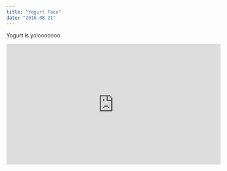 ```yaml
---
title: "Yogurt Face"
date: "2016-08-21"
---
```


Yogurt is yolooooooo

<iframe width="560" height="315" src="https://www.youtube.com/embed/4SZl1r2O_bY" frameborder="0" allowfullscreen></iframe>